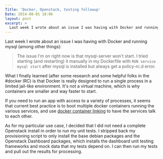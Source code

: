 ```yaml
---
Title: 'Docker, Openstack, testing followup'
Date: 2014-08-01 18:06
layout: post
excerpt: >
  Last week I wrote about an issue I was having with Docker and running mysql (among other things).
---
```


Last week I wrote about an issue I was having with Docker and running mysql (among other things):

>The issue I'm on right now is that mysql-server won't start. I tried starting (and restarting) it manually in my Dockerfile with `RUN service mysql start` after mysql is installed but always get a policy-rc.d error.

What I finally learned (after some research and some helpful folks in the #docker IRC) is that Docker is really designed to run a single process in a limited jail-like environment. It's not a virtual machine, which is why containers are smaller and way faster to start.

If you need to run an app with access to a variety of processes, it seems that current best practice is to boot multiple docker containers running the various services, and use [docker container linking](https://docs.docker.com/userguide/dockerlinks/) to have the services talk to each other.

As for my particular use case, I decided that I did not need a complete Openstack install in order to run my unit tests. I stripped back my provisioning script to only install the base debian packages and the Openstack Dashboard packages, which installs the dashboard unit testing frameworks and mock data that my tests depend on. I can then run my tests and pull out the results for processing.
